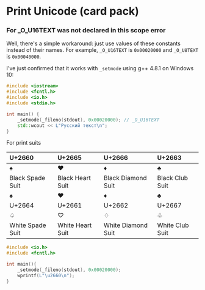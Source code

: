 # Print Unicode \(card pack\)

### For \_O\_U16TEXT was not declared in this scope error

Well, there's a simple workaround: just use values of these constants instead of their names. For example, `_O_U16TEXT` is `0x00020000` and `_O_U8TEXT` is `0x00040000`.

I've just confirmed that it works with `_setmode` using g++ 4.8.1 on Windows 10:

```cpp
#include <iostream>
#include <fcntl.h>
#include <io.h>
#include <stdio.h>

int main() {
    _setmode(_fileno(stdout), 0x00020000); // _O_U16TEXT
    std::wcout << L"Русский текст\n";
}
```

For print suits

| U+2660 | U+2665 | U+2666 | U+2663 |
| :--- | :--- | :--- | :--- |
| ♠ | ♥ | ♦ | ♣ |
| Black Spade Suit | Black Heart Suit | Black Diamond Suit | Black Club Suit |
| &spades; | &hearts; | &diams; | &clubs; |
| U+2664 | U+2661 | U+2662 | U+2667 |
| ♤ | ♡ | ♢ | ♧ |
| White Spade Suit | White Heart Suit | White Diamond Suit | White Club Suit |

```cpp
#include <io.h>
#include <fcntl.h>

int main(){
    _setmode(_fileno(stdout), 0x00020000);
    wprintf(L"\u2660\n");
}
```



